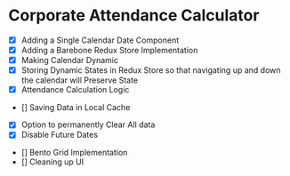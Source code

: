 # Corporate Attendance Calculator

- [x] Adding a Single Calendar Date Component
- [x] Adding a Barebone Redux Store Implementation
- [x] Making Calendar Dynamic
- [x] Storing Dynamic States in Redux Store so that navigating up and down the calendar will Preserve State
- [x] Attendance Calculation Logic
- [] Saving Data in Local Cache
- [x] Option to permanently Clear All data
- [x] Disable Future Dates
- [] Bento Grid Implementation
- [] Cleaning up UI